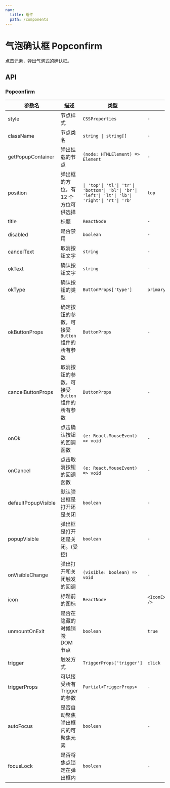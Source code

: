 ```yaml
---
nav:
  title: 组件
  path: /components
---
```


# 气泡确认框 Popconfirm

点击元素，弹出气泡式的确认框。

## API

### Popconfirm

|参数名|描述|类型|默认值|版本|
|---|---|---|---|---|
|style|节点样式|`CSSProperties`|`-`|-|
|className|节点类名|`string \| string[]`|`-`|-|
|getPopupContainer|弹出挂载的节点|`(node: HTMLElement) => Element`|`-`|-|
|position|弹出框的方位，有 12 个方位可供选择|`\| 'top'\| 'tl'\| 'tr'\| 'bottom'\| 'bl'\| 'br'\| 'left'\| 'lt'\| 'lb'\| 'right'\| 'rt'\| 'rb'`|`top`|-|
|title|标题|`ReactNode`|`-`|-|
|disabled|是否禁用|`boolean`|`-`|2.11.0|
|cancelText|取消按钮文字|`string`|`-`|-|
|okText|确认按钮文字|`string`|`-`|-|
|okType|确认按钮的类型|`ButtonProps['type']`|`primary`|-|
|okButtonProps|确定按钮的参数，可接受 `Button` 组件的所有参数|`ButtonProps`|`-`|-|
|cancelButtonProps|取消按钮的参数，可接受 `Button` 组件的所有参数|`ButtonProps`|`-`|-|
|onOk|点击确认按钮的回调函数|`(e: React.MouseEvent) => void`|`-`|-|
|onCancel|点击取消按钮的回调函数|`(e: React.MouseEvent) => void`|`-`|-|
|defaultPopupVisible|默认弹出框是打开还是关闭|`boolean`|`-`|-|
|popupVisible|弹出框是打开还是关闭。(受控)|`boolean`|`-`|-|
|onVisibleChange|弹出打开和关闭触发的回调|`(visible: boolean) => void`|`-`|-|
|icon|标题前的图标|`ReactNode`|`<IconExclamationCircleFill />`|-|
|unmountOnExit|是否在隐藏的时候销毁 DOM 节点|`boolean`|`true`|-|
|trigger|触发方式|`TriggerProps['trigger']`|`click`|-|
|triggerProps|可以接受所有 Trigger 的参数|`Partial<TriggerProps>`|`-`|-|
|autoFocus|是否自动聚焦弹出框内的可聚焦元素|`boolean`|`-`|-|
|focusLock|是否将焦点锁定在弹出框内|`boolean`|`-`|-|
